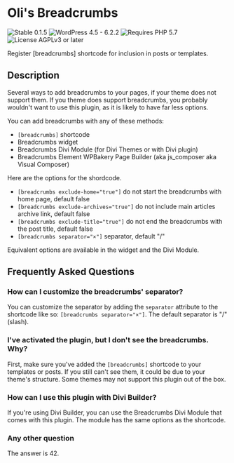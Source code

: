 # Oli's Breadcrumbs

![Stable 0.1.5](https://badgen.net/badge/Stable/0.1.5/00aa00)
![WordPress 4.5 - 6.2.2](https://badgen.net/badge/WordPress/4.5%20-%206.2.2/3858e9)
![Requires PHP 5.7](https://badgen.net/badge/PHP/5.7/7884bf)
![License AGPLv3 or later](https://badgen.net/badge/License/AGPLv3%20or%20later/552b55)

Register [breadcrumbs] shortcode for inclusion in posts or templates.

## Description

Several ways to add breadcrumbs to your pages, if your theme does not support them.
If you theme does support breadcrumbs, you probably wouldn't want to use this plugin, as it is likely to have far less options.

You can add breadcrumbs with any of these methods:

- `[breadcrumbs]` shortcode
- Breadcrumbs widget
- Breadcrumbs Divi Module (for Divi Themes or with Divi plugin)
- Breadcrumbs Element WPBakery Page Builder (aka js_composer aka Visual Composer)

Here are the options for the shordcode.

- `[breadcrumbs exclude-home="true"]` do not start the breadcrumbs with home page, default false
- `[breadcrumbs exclude-archives="true"]` do not include main articles archive link, default false
- `[breadcrumbs exclude-title="true"]` do not end the breadcrumbs with the post title, default false
- `[breadcrumbs separator="×"]` separator, default "/"

Equivalent options are available in the widget and the Divi Module.

## Frequently Asked Questions

### How can I customize the breadcrumbs' separator?

You can customize the separator by adding the `separator` attribute to the shortcode like so: `[breadcrumbs separator="×"]`. The default separator is "/" (slash).

### I've activated the plugin, but I don't see the breadcrumbs. Why?

First, make sure you've added the `[breadcrumbs]` shortcode to your templates or posts. If you still can't see them, it could be due to your theme's structure. Some themes may not support this plugin out of the box.

### How can I use this plugin with Divi Builder?

If you're using Divi Builder, you can use the Breadcrumbs Divi Module that comes with this plugin. The module has the same options as the shortcode.

### Any other question

The answer is 42.

